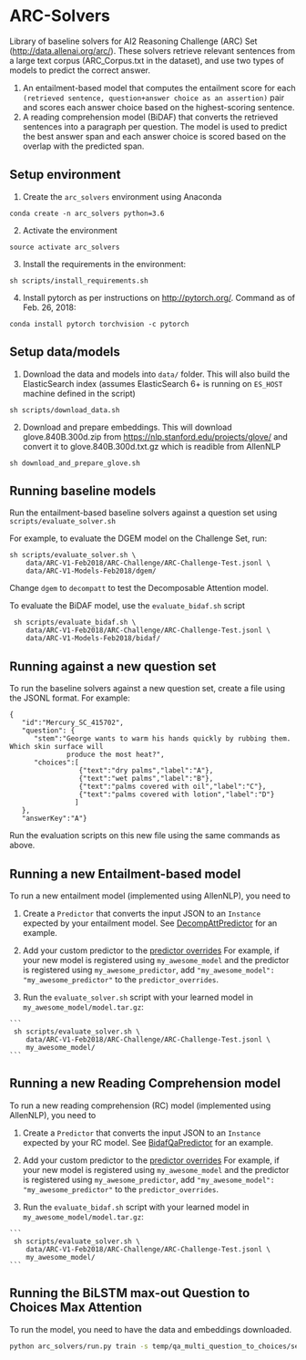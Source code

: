 # ARC-Solvers
Library of baseline solvers for AI2 Reasoning Challenge (ARC) Set (http://data.allenai.org/arc/).
These solvers retrieve relevant sentences from a large text corpus (ARC_Corpus.txt in the
dataset), and use two types of models to predict the correct answer.
 1. An entailment-based model that computes the entailment score for each `(retrieved sentence,
 question+answer choice as an assertion)` pair and scores each answer choice based on the
 highest-scoring sentence.
 2. A reading comprehension model (BiDAF) that converts the retrieved sentences into a paragraph
 per question. The model is used to predict the best answer span and each answer choice is scored
  based on the overlap with the predicted span.
 
 ## Setup environment
 1. Create the `arc_solvers` environment using Anaconda
 
   ```
   conda create -n arc_solvers python=3.6
   ```
 
 2. Activate the environment
 
   ```
   source activate arc_solvers
   ```
 
 3. Install the requirements in the environment: 
 
   ```
   sh scripts/install_requirements.sh
   ```
 
 4. Install pytorch as per instructions on <http://pytorch.org/>. Command as of Feb. 26, 2018:
 
   ```
   conda install pytorch torchvision -c pytorch
   ```
  

 ## Setup data/models
 1. Download the data and models into `data/` folder. This will also build the ElasticSearch
 index (assumes ElasticSearch 6+ is running on `ES_HOST` machine defined in the script)
  ```
  sh scripts/download_data.sh
  ```

 2. Download and prepare embeddings. This will download glove.840B.300d.zip from https://nlp.stanford.edu/projects/glove/ and 
 convert it to glove.840B.300d.txt.gz which is readible from AllenNLP
   ```
  sh download_and_prepare_glove.sh
  ```
  
   
 
 ## Running baseline models
 Run the entailment-based baseline solvers against a question set using `scripts/evaluate_solver.sh`

 For example, to evaluate the DGEM model on the Challenge Set, run:
```
sh scripts/evaluate_solver.sh \
	data/ARC-V1-Feb2018/ARC-Challenge/ARC-Challenge-Test.jsonl \
	data/ARC-V1-Models-Feb2018/dgem/
```
  Change `dgem` to `decompatt` to test the Decomposable Attention model.

 To evaluate the BiDAF model, use the `evaluate_bidaf.sh` script
```
 sh scripts/evaluate_bidaf.sh \
    data/ARC-V1-Feb2018/ARC-Challenge/ARC-Challenge-Test.jsonl \
    data/ARC-V1-Models-Feb2018/bidaf/
```

 
 ## Running against a new question set
 To run the baseline solvers against a new question set, create a file using the JSONL format.
 For example:
 ```
 {
    "id":"Mercury_SC_415702",
    "question": {
       "stem":"George wants to warm his hands quickly by rubbing them. Which skin surface will
               produce the most heat?",
       "choices":[
				  {"text":"dry palms","label":"A"},
				  {"text":"wet palms","label":"B"},
				  {"text":"palms covered with oil","label":"C"},
				  {"text":"palms covered with lotion","label":"D"}
                 ]
    },
    "answerKey":"A"}
 ``` 
  Run the evaluation scripts on this new file using the same commands as above.
  
  
 ## Running a new Entailment-based model
  To run a new entailment model (implemented using AllenNLP), you need to 
   1. Create a `Predictor` that converts the input JSON to an `Instance` expected by your 
   entailment model. See [DecompAttPredictor](arc_solvers/service/predictors/decompatt_qa_predictor.py)
   for an example.
     
   2. Add your custom predictor to the [predictor overrides](arc_solvers/commands/__init__.py#L8)
   For example, if your new model is registered using `my_awesome_model` and the predictor is 
   registered using `my_awesome_predictor`, add `"my_awesome_model": "my_awesome_predictor"` to 
   the `predictor_overrides`.
   
   3. Run the `evaluate_solver.sh` script with your learned model in `my_awesome_model/model.tar.gz`:

    ```
     sh scripts/evaluate_solver.sh \
        data/ARC-V1-Feb2018/ARC-Challenge/ARC-Challenge-Test.jsonl \
        my_awesome_model/
    ```
     
## Running a new Reading Comprehension model
 To run a new reading comprehension (RC) model (implemented using AllenNLP), you need to
   1. Create a `Predictor` that converts the input JSON to an `Instance` expected by your
   RC model. See [BidafQaPredictor](arc_solvers/service/predictors/bidaf_qa_predictor.py)
   for an example.

   2. Add your custom predictor to the [predictor overrides](arc_solvers/commands/__init__.py#L8)
   For example, if your new model is registered using `my_awesome_model` and the predictor is
   registered using `my_awesome_predictor`, add `"my_awesome_model": "my_awesome_predictor"` to
   the `predictor_overrides`.

   3. Run the `evaluate_bidaf.sh` script with your learned model in `my_awesome_model/model.tar.gz`:

    ```
     sh scripts/evaluate_solver.sh \
        data/ARC-V1-Feb2018/ARC-Challenge/ARC-Challenge-Test.jsonl \
        my_awesome_model/
    ``` 
    
    
## Running the BiLSTM max-out Question to Choices Max Attention
To run the model, you need to have the data and embeddings downloaded.

```bash
python arc_solvers/run.py train -s temp/qa_multi_question_to_choices/serialization/ arc_solvers/training_config/qa/multi_choice/reader_qa_multi_choice_max_att_ARC_Chellenge_full.json
```
